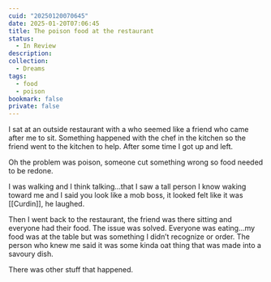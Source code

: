 ```yaml
---
cuid: "20250120070645"
date: 2025-01-20T07:06:45
title: The poison food at the restaurant
status:
  - In Review
description: 
collection:
  - Dreams
tags:
  - food
  - poison
bookmark: false
private: false
---
```

I sat at an outside restaurant with a who seemed like a friend who came after me to sit. Something happened with the chef in the kitchen so the friend went to the kitchen to help. After some time I got up and left. 

Oh the problem was poison, someone cut something wrong so food needed to be redone.

I was walking and I think talking…that I saw a tall person I know waking toward me and I said you look like a mob boss, it looked felt like it was [[Curdin]], he laughed. 

Then I went back to the restaurant, the friend was there sitting and everyone had their food. The issue was solved. Everyone was eating…my food was at the table but was something I didn’t recognize or order. The person who knew me said it was some kinda oat thing that was made into a savoury dish.

There was other stuff that happened.